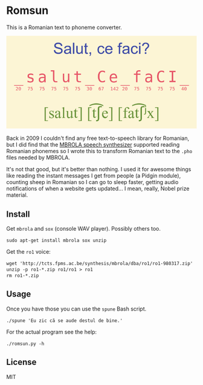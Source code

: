 # Romsun

This is a Romanian text to phoneme converter.

![screenshot](screenshot.png)

Back in 2009 I couldn't find any free text-to-speech library for Romanian, but I
did find that the [MBROLA speech synthesizer][1] supported reading Romanian
phonemes so I wrote this to transform Romanian text to the `.pho` files needed
by MBROLA.

It's not that good, but it's better than nothing. I used it for awesome things
like reading the instant messages I get from people (a Pidgin module), counting
sheep in Romanian so I can go to sleep faster, getting audio notifications of
when a website gets updated... I mean, really, Nobel prize material.

## Install

Get `mbrola` and `sox` (console WAV player). Possibly others too.

    sudo apt-get install mbrola sox unzip

Get the `ro1` voice:

    wget 'http://tcts.fpms.ac.be/synthesis/mbrola/dba/ro1/ro1-980317.zip'
    unzip -p ro1-*.zip ro1/ro1 > ro1
    rm ro1-*.zip

## Usage

Once you have those you can use the `spune` Bash script.

    ./spune 'Eu zic că se aude destul de bine.'

For the actual program see the help:

    ./romsun.py -h

## License

MIT

[1]: http://en.wikipedia.org/wiki/MBROLA
